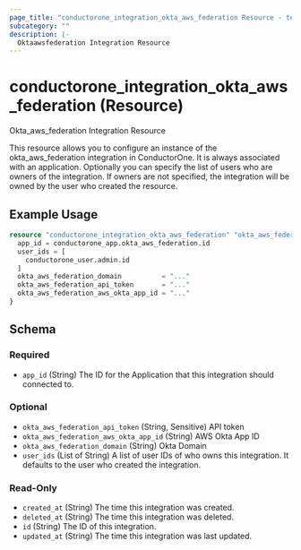 ```yaml
---
page_title: "conductorone_integration_okta_aws_federation Resource - terraform-provider-conductorone"
subcategory: ""
description: |-
  Oktaawsfederation Integration Resource
---
```


# conductorone_integration_okta_aws_federation (Resource)

Okta_aws_federation Integration Resource

This resource allows you to configure an instance of the okta_aws_federation integration in ConductorOne.
It is always associated with an application. Optionally you can specify the list of users who are owners of the integration.
If owners are not specified, the integration will be owned by the user who created the resource.

## Example Usage

```terraform
resource "conductorone_integration_okta_aws_federation" "okta_aws_federation" {
  app_id = conductorone_app.okta_aws_federation.id
  user_ids = [
    conductorone_user.admin.id
  ]
  okta_aws_federation_domain          = "..."
  okta_aws_federation_api_token       = "..."
  okta_aws_federation_aws_okta_app_id = "..."
}
```

<!-- schema generated by tfplugindocs -->
## Schema

### Required

- `app_id` (String) The ID for the Application that this integration should connected to.

### Optional

- `okta_aws_federation_api_token` (String, Sensitive) API token
- `okta_aws_federation_aws_okta_app_id` (String) AWS Okta App ID
- `okta_aws_federation_domain` (String) Okta Domain
- `user_ids` (List of String) A list of user IDs of who owns this integration. It defaults to the user who created the integration.

### Read-Only

- `created_at` (String) The time this integration was created.
- `deleted_at` (String) The time this integration was deleted.
- `id` (String) The ID of this integration.
- `updated_at` (String) The time this integration was last updated.
